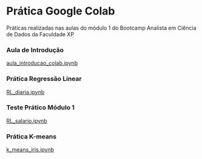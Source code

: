 # Prática Google Colab

Práticas realizadas nas aulas do módulo 1 do Bootcamp Analista em Ciência de Dados da Faculdade XP

### Aula de Introdução
[aula_introducao_colab.ipynb](https://github.com/psgabriele/colab-practice/blob/main/aula_introducao_colab.ipynb)

### Prática Regressão Linear
[RL_diaria.ipynb](https://github.com/psgabriele/colab-practice/blob/main/RL_diaria.ipynb)

### Teste Prático Módulo 1
[RL_salario.ipynb](https://github.com/psgabriele/colab-practice/blob/main/RL_salario.ipynb)

### Prática K-means
[k_means_iris.ipynb](https://github.com/psgabriele/colab-practice/blob/main/k_means_iris.ipynb)
